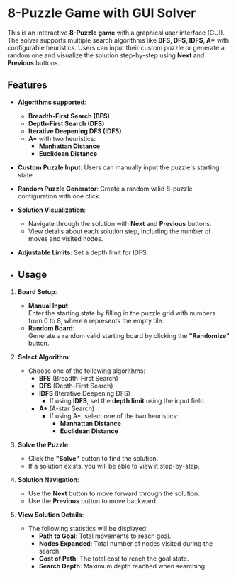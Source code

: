 # 8-Puzzle Game with GUI Solver

This is an interactive **8-Puzzle game** with a graphical user interface (GUI). The solver supports multiple search algorithms like **BFS, DFS, IDFS, A\*** with configurable heuristics. Users can input their custom puzzle or generate a random one and visualize the solution step-by-step using **Next** and **Previous** buttons.

## Features

- **Algorithms supported**:
  - **Breadth-First Search (BFS)**
  - **Depth-First Search (DFS)**
  - **Iterative Deepening DFS (IDFS)**
  - **A\*** with two heuristics:
    - **Manhattan Distance**
    - **Euclidean Distance**
  
- **Custom Puzzle Input**: Users can manually input the puzzle's starting state.
- **Random Puzzle Generator**: Create a random valid 8-puzzle configuration with one click.
- **Solution Visualization**:
  - Navigate through the solution with **Next** and **Previous** buttons.
  - View details about each solution step, including the number of moves and visited nodes.
- **Adjustable Limits**: Set a depth limit for IDFS.

- ## Usage

1. **Board Setup**:
   - **Manual Input**:  
     Enter the starting state by filling in the puzzle grid with numbers from 0 to 8, where `0` represents the empty tile.
   - **Random Board**:  
     Generate a random valid starting board by clicking the **"Randomize"** button.

2. **Select Algorithm**:
   - Choose one of the following algorithms:
     - **BFS** (Breadth-First Search)
     - **DFS** (Depth-First Search)
     - **IDFS** (Iterative Deepening DFS)  
       - If using **IDFS**, set the **depth limit** using the input field.
     - **A\*** (A-star Search)  
       - If using A\*, select one of the two heuristics:
         - **Manhattan Distance**
         - **Euclidean Distance**

3. **Solve the Puzzle**:
   - Click the **"Solve"** button to find the solution.
   - If a solution exists, you will be able to view it step-by-step.

4. **Solution Navigation**:
   - Use the **Next** button to move forward through the solution.
   - Use the **Previous** button to move backward.

5. **View Solution Details**:
   - The following statistics will be displayed:
     - **Path to Goal**: Total movements to reach goal.
     - **Nodes Expanded**: Total number of nodes visited during the search.
     - **Cost of Path**: The total cost to reach the goal state.
     - **Search Depth**: Maximum depth reached when searching


